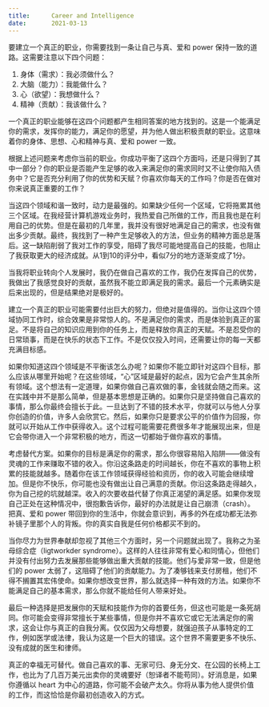 ```yaml
---
title:      Career and Intelligence
date:       2021-03-13
---
```


要建立一个真正的职业，你需要找到一条让自己与真、爱和 power 保持一致的道路。这需要注意以下四个问题：

1. 身体（需求）：我必须做什么？
2. 大脑（能力）：我能做什么？
3. 心（欲望）：我想做什么？
4. 精神（贡献）：我该做什么？

一个真正的职业能够在这四个问题都产生相同答案的地方找到的。这是一个能满足你的需求，发挥你的能力，满足你的愿望，并为他人做出积极贡献的职业。这意味着你的身体、思想、心和精神与真、爱和 power 一致。

根据上述问题来考虑你当前的职业。你成功平衡了这四个方面吗，还是只得到了其中一部分？你的职业是否能产生足够的收入来满足你的需求同时又不让使你陷入债务中？它是否充分利用了你的优势和天赋？你喜欢你每天的工作吗？你是否在做对你来说真正重要的工作？

当这四个领域和谐一致时，动力是最强的。如果缺少任何一个区域，它将拖累其他三个区域。在我经营计算机游戏业务时，我热爱自己所做的工作，而且我也是在利用自己的优势。但是在最初的几年里，我并没有很好地满足自己的需求，也没有做出多少贡献。最终，我找到了一种产生足够收入的方法，但业务的精神方面总是落后。这一缺陷削弱了我对工作的享受，阻碍了我尽可能地提高自己的技能，也阻止了我获取更大的经济成就。从1到10的评分中，看似7分的地方逐渐变成了1分。

当我将职业转向个人发展时，我仍在做自己喜欢的工作，我仍在发挥自己的优势，我做出了我感觉良好的贡献，虽然我不能立即满足我的需求。最后一个元素确实是后来出现的，但是结果绝对是极好的。

建立一个真正的职业可能需要付出巨大的努力，但绝对是值得的。当你让这四个领域协同工作时，综合效果是非常惊人的。不是满足你的需求，而是体验到真正的富足。不是将自己的知识应用到你的任务上，而是释放你真正的天赋。不是忍受你的日常琐事，而是在快乐的状态下工作。不是仅仅投入时间，还需要让你的每一天都充满目标感。

如果你知道这四个领域是不平衡该怎么办呢？如果你不能立即针对这四个目标，那么应该从哪里开始呢？在这些领域，“心”区域是最好的起点，因为它会产生其余所有领域。这个想法有一定道理，如果你做自己喜欢做的事，金钱就会随之而来。这在实践中并不是那么简单，但是基本思想是正确的。如果你只是坚持做自己喜欢的事情，那么你最终会擅长于此。一旦达到了不错的技术水平，你就可以与他人分享你创造的价值，许多人会欣赏它。然后，如果你只是要求公平的价值作为回报，你就可以开始从工作中获得收入。这个过程可能需要花费很多年才能展现出来，但是它会带你进入一个非常积极的地方，而这一切都始于做你喜欢的事情。

考虑替代方案。如果你的目标是满足你的需求，那么你很容易陷入陷阱——做没有灵魂的工作来赚取不错的收入。你沿这条路走的时间越长，你在不喜欢的事物上积累的技能就越多。随着你在该工作领域获得经验和资历，你的收入可能会继续增加。但是你不快乐，你可能也没有做出让自己满意的贡献。你沿这条路走得越久，你为自己挖的坑就越深。收入的次要收益代替了你真正渴望的满足感。如果你发现自己正处在这种情况中，很抱歉告诉你，最好的办法就是让自己崩溃（crash）。把真、爱和 power 带回到你的生活中，你就会意识到，再多的外在成功都无法弥补镜子里那个人的背叛。你的真实自我是任何价格都买不到的。

当你尽力为世界奉献却忽视了其他三个方面时，另一个问题就出现了。我称之为圣母综合症（ligtworkder syndrome）。这样的人往往非常有爱心和同情心，但他们并没有付出努力去发展那些能够做出重大贡献的技能。他们与爱非常一致，但是他们的 power 太弱了，这阻碍了他们的贡献能力。为了凑够钱来支付房租，他们不得不搁置其宏伟使命。如果你想改变世界，那么就选择一种有效的方法。如果你不能满足自己的基本需求，那么你就不能给任何人带来好处。

最后一种选择是把发展你的天赋和技能作为你的首要任务，但这也可能是一条死胡同。你可能会变得非常擅长于某些事情，但是你并不喜欢它或它无法满足你的需求，这会让你与真正的自我分离。仅仅因为父母想要，就强迫孩子从事特定的工作，例如医学或法律，我认为这是一个巨大的错误。这个世界不需要更多不快乐、没有成就的医生和律师。

真正的幸福无可替代。做自己喜欢的事、无家可归、身无分文、在公园的长椅上工作，也比为了几百万美元出卖你的灵魂要好（恕译者不能苟同）。好消息是，如果你遵循以 heart 为中心的道路，你可能不会破产太久。你将从事为他人提供价值的工作，而这恰恰是你最初创造收入的方式。

